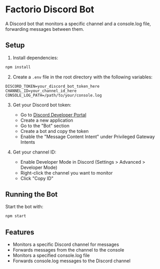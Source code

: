 # Factorio Discord Bot

A Discord bot that monitors a specific channel and a console.log file, forwarding messages between them.

## Setup

1. Install dependencies:

```bash
npm install
```

2. Create a `.env` file in the root directory with the following variables:

```
DISCORD_TOKEN=your_discord_bot_token_here
CHANNEL_ID=your_channel_id_here
CONSOLE_LOG_PATH=/path/to/your/console.log
```

3. Get your Discord bot token:

    - Go to [Discord Developer Portal](https://discord.com/developers/applications)
    - Create a new application
    - Go to the "Bot" section
    - Create a bot and copy the token
    - Enable the "Message Content Intent" under Privileged Gateway Intents

4. Get your channel ID:
    - Enable Developer Mode in Discord (Settings > Advanced > Developer Mode)
    - Right-click the channel you want to monitor
    - Click "Copy ID"

## Running the Bot

Start the bot with:

```bash
npm start
```

## Features

-   Monitors a specific Discord channel for messages
-   Forwards messages from the channel to the console
-   Monitors a specified console.log file
-   Forwards console.log messages to the Discord channel
